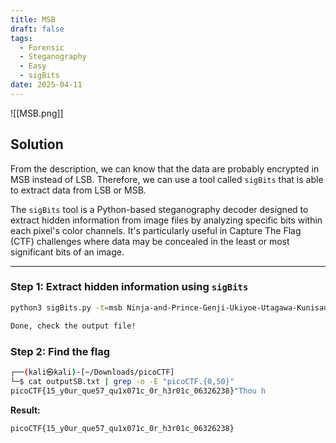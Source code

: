 ```yaml
---
title: MSB
draft: false
tags:
  - Forensic
  - Steganography
  - Easy
  - sigBits
date: 2025-04-11
---
```

![[MSB.png]]
## Solution
From the description, we can know that the data are probably encrypted in MSB instead of LSB. Therefore, we can use a tool called `sigBits` that is able to extract data from LSB or MSB.

The `sigBits` tool is a Python-based steganography decoder designed to extract hidden information from image files by analyzing specific bits within each pixel's color channels. It's particularly useful in Capture The Flag (CTF) challenges where data may be concealed in the least or most significant bits of an image.

---

### Step 1: Extract hidden information using `sigBits`
```bash
python3 sigBits.py -t=msb Ninja-and-Prince-Genji-Ukiyoe-Utagawa-Kunisada.flag.png

Done, check the output file!
```


### Step 2: Find the flag
```bash
┌──(kali㉿kali)-[~/Downloads/picoCTF]
└─$ cat outputSB.txt | grep -o -E "picoCTF.{0,50}"
picoCTF{15_y0ur_que57_qu1x071c_0r_h3r01c_06326238}"Thou h
```

**Result:**
```text
picoCTF{15_y0ur_que57_qu1x071c_0r_h3r01c_06326238}
```

